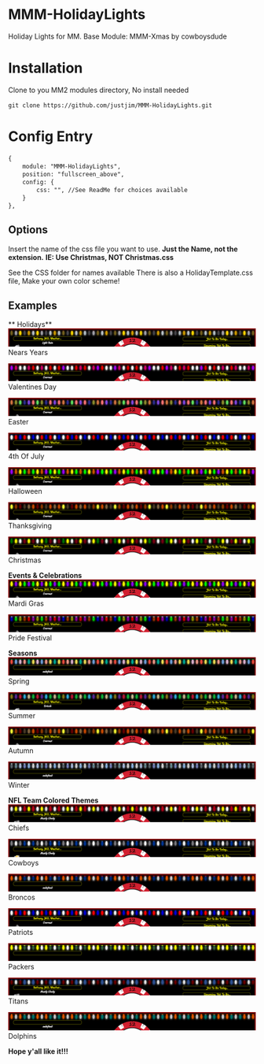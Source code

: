 # MMM-HolidayLights
Holiday Lights for MM. Base Module: MMM-Xmas by cowboysdude

# Installation
  
Clone to you MM2 modules directory, No install needed

	git clone https://github.com/justjim/MMM-HolidayLights.git
     
# Config Entry

	{
		module: "MMM-HolidayLights",
		position: "fullscreen_above",
		config: {
			css: "", //See ReadMe for choices available
		}
	},

## Options

Insert the name of the css file you want to use. **Just the Name, not the extension.**
**IE: Use Christmas, NOT Christmas.css**

See the CSS folder for names available
There is also a HolidayTemplate.css file, Make your own color scheme!

## Examples

** Holidays**
![](images/NewYears.png)
Nears Years

![](images/Valentine.png)
Valentines Day

![](images/Easter.png)
Easter

![](images/FourthOfJuly.png)
4th Of July

![](images/Halloween.png)
Halloween

![](images/Thanksgiving.png)
Thanksgiving

![](images/Christmas.png)
Christmas


**Events & Celebrations**
![](images/MardiGras.png)
Mardi Gras

![](images/Pride.png)
Pride Festival

**Seasons**
![](images/Spring.png)
Spring

![](images/Summer.png)
Summer

![](images/Autumn.png)
Autumn

![](images/Winter.png)
Winter


**NFL Team Colored Themes**
![](images/Chiefs.png)
Chiefs

![](images/Cowboys.png)
Cowboys

![](images/Broncos.png)
Broncos

![](images/Patriots.png)
Patriots

![](images/Packers.png)
Packers

![](images/Titans.png)
Titans

![](images/Dolphins.png)
Dolphins

     
**Hope y'all like it!!!**
